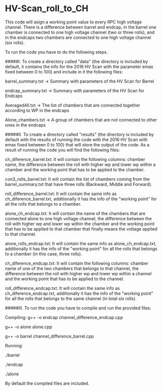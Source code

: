 # HV-Scan_roll_to_CH
This code will asign a working point value to every RPC high voltage channel. There is a difference between barrel and endcap, in the barrel one chamber is connected to one high voltage channel (two or three rolls), and in the endcaps two chambers are connected to one high voltage channel (six rolls).

To run the code you have to do the following steps.

#####I. To create a directory called "data" (the directory is included by default, it contains the info for the 2016 HV Scan with the parameter emax fixed between 0 to 100) and include in it the following files:

barrel_summary.txt  -> Summary with parameters of the HV Scan for Barrel

endcap_summary.txt  -> Summary with parameters of the HV Scan for Endcaps

AveragedAll.txt     -> The list of chambers that are connected together according to WP in the endcaps

Alone_chambers.txt  -> A group of chambers that are not connected to other ones in the endcaps

#####II. To create a directory called "results" (the directory is included by default with the results of running the code with the 2016 HV Scan with emax fixed between 0 to 100) that will store the output of the code. As a result of running the code you will find the following files:


ch_diference_barrel.txt:
It will contain the following columns: chamber name, the difference between the roll with higher wp and lower wp within a chamber and the working point that has to be applied to the chamber. 

con3_rolls_barrel.txt:
It will contain the list of chambers coming from the barrel_summary.txt that have three rolls (Backward, Middle and Forward).

roll_difference_barrel.txt: 
It will contain the same info as ch_diference_barrel.txt, additionally it has the info of the "working point" for all the rolls that belongs to a chamber.

alone_ch_endcap.txt: 
It will contain the name of the chambers that are connected alone to one high voltage channel, the difference between the roll with higher wp and lower wp within the chamber and the working point that has to be applied to that chamber that finally means the voltage applied to that channel.

alone_rolls_endcap.txt:
It will contain the same info as alone_ch_endcap.txt, additionally it has the info of the "working point" for all the rolls that belongs to a chamber (in this case, three rolls).

ch_diference_endcap.txt:
It will contain the following columns: chamber name of one of the two chambers that belongs to that channel, the difference between the roll with higher wp and lower wp within a channel and the working point that has to be applied to the channel.

roll_difference_endcap.txt:
It will contain the same info as ch_diference_endcap.txt, additionally it has the info of the "working point" for all the rolls that belongs to the same channel (in total six rolls).

#####III. To run the code you have to compile and run the provided files:

Compiling:
g++ -o endcap channel_difference_endcap.cpp 

g++ -o alone alone.cpp

g++ -o barrel channel_difference_barrel.cpp 

Running:

./barrel

./endcap

./alone

By default the compiled files are included. 
